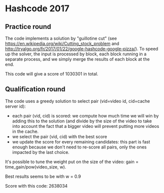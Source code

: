 # Hashcode 2017

## Practice round

The code implements a solution by "guillotine cut" (see https://en.wikipedia.org/wiki/Cutting_stock_problem and http://tryalgo.org/fr/2017/01/22/google-hashcode-google-pizza/).
To speed up the solver, the input is processed by block, each block running in a separate process, and we simply merge the results of each block at the end.

This code will give a score of 1030301 in total.

## Qualification round

The code uses a greedy solution to select pair (vid=video id, cid=cache server id):
- each pair (vid, cid) is scored: we compute how much time we will win by adding this to the solution (and divide by the size of the video to take into account the fact that a bigger video will prevent putting more videos in the cache.
- we select the pair (vid, cid) with the best score
- we update the score for every remaining candidates: this part is fast enough because we don't need to re-score all pairs, only the ones impacted by the last choice.

It's possible to tune the weight put on the size of the video: gain = time_gain/pow(video_size, w).

Best results seems to be with w = 0.9

Score with this code: 2638034

